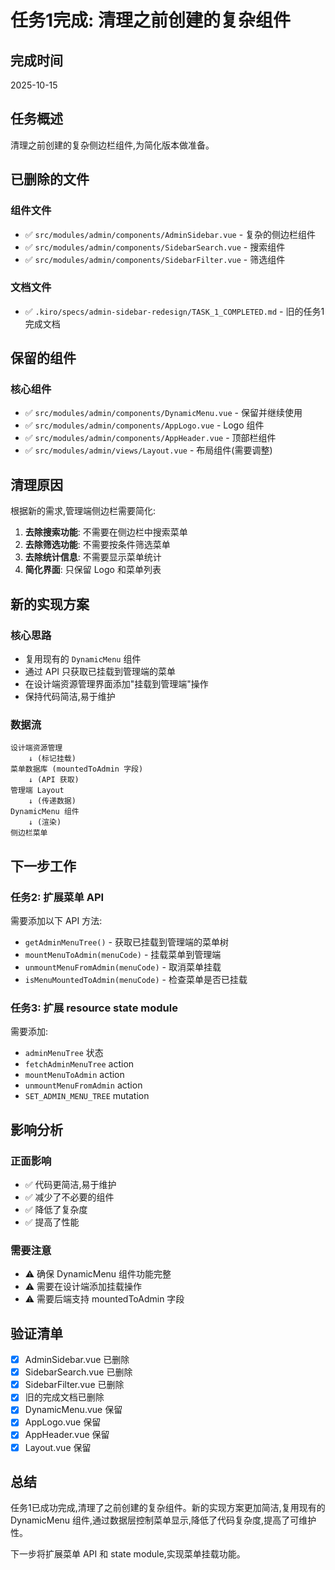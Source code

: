 # 任务1完成: 清理之前创建的复杂组件

## 完成时间

2025-10-15

## 任务概述

清理之前创建的复杂侧边栏组件,为简化版本做准备。

## 已删除的文件

### 组件文件

- ✅ `src/modules/admin/components/AdminSidebar.vue` - 复杂的侧边栏组件
- ✅ `src/modules/admin/components/SidebarSearch.vue` - 搜索组件
- ✅ `src/modules/admin/components/SidebarFilter.vue` - 筛选组件

### 文档文件

- ✅ `.kiro/specs/admin-sidebar-redesign/TASK_1_COMPLETED.md` - 旧的任务1完成文档

## 保留的组件

### 核心组件

- ✅ `src/modules/admin/components/DynamicMenu.vue` - 保留并继续使用
- ✅ `src/modules/admin/components/AppLogo.vue` - Logo 组件
- ✅ `src/modules/admin/components/AppHeader.vue` - 顶部栏组件
- ✅ `src/modules/admin/views/Layout.vue` - 布局组件(需要调整)

## 清理原因

根据新的需求,管理端侧边栏需要简化:

1. **去除搜索功能**: 不需要在侧边栏中搜索菜单
2. **去除筛选功能**: 不需要按条件筛选菜单
3. **去除统计信息**: 不需要显示菜单统计
4. **简化界面**: 只保留 Logo 和菜单列表

## 新的实现方案

### 核心思路

- 复用现有的 `DynamicMenu` 组件
- 通过 API 只获取已挂载到管理端的菜单
- 在设计端资源管理界面添加"挂载到管理端"操作
- 保持代码简洁,易于维护

### 数据流

```
设计端资源管理
    ↓ (标记挂载)
菜单数据库 (mountedToAdmin 字段)
    ↓ (API 获取)
管理端 Layout
    ↓ (传递数据)
DynamicMenu 组件
    ↓ (渲染)
侧边栏菜单
```

## 下一步工作

### 任务2: 扩展菜单 API

需要添加以下 API 方法:

- `getAdminMenuTree()` - 获取已挂载到管理端的菜单树
- `mountMenuToAdmin(menuCode)` - 挂载菜单到管理端
- `unmountMenuFromAdmin(menuCode)` - 取消菜单挂载
- `isMenuMountedToAdmin(menuCode)` - 检查菜单是否已挂载

### 任务3: 扩展 resource state module

需要添加:

- `adminMenuTree` 状态
- `fetchAdminMenuTree` action
- `mountMenuToAdmin` action
- `unmountMenuFromAdmin` action
- `SET_ADMIN_MENU_TREE` mutation

## 影响分析

### 正面影响

- ✅ 代码更简洁,易于维护
- ✅ 减少了不必要的组件
- ✅ 降低了复杂度
- ✅ 提高了性能

### 需要注意

- ⚠️ 确保 DynamicMenu 组件功能完整
- ⚠️ 需要在设计端添加挂载操作
- ⚠️ 需要后端支持 mountedToAdmin 字段

## 验证清单

- [x] AdminSidebar.vue 已删除
- [x] SidebarSearch.vue 已删除
- [x] SidebarFilter.vue 已删除
- [x] 旧的完成文档已删除
- [x] DynamicMenu.vue 保留
- [x] AppLogo.vue 保留
- [x] AppHeader.vue 保留
- [x] Layout.vue 保留

## 总结

任务1已成功完成,清理了之前创建的复杂组件。新的实现方案更加简洁,复用现有的 DynamicMenu 组件,通过数据层控制菜单显示,降低了代码复杂度,提高了可维护性。

下一步将扩展菜单 API 和 state module,实现菜单挂载功能。
